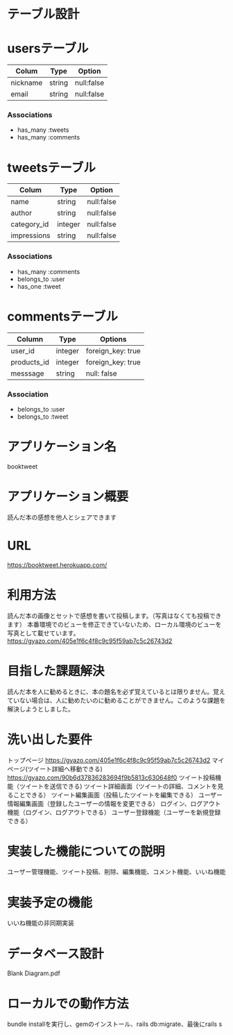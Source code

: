 # テーブル設計

# usersテーブル

| Colum    | Type   | Option     |
| -------- | ------ | ---------- |
| nickname | string | null:false |
| email    | string | null:false |

### Associations

- has_many :tweets
- has_many :comments

# tweetsテーブル

| Colum       | Type    | Option     |
| ----------- | ------- | ---------- |
| name        | string  | null:false |
| author      | string  | null:false |
| category_id | integer | null:false |
| impressions | string  | null:false |

### Associations

- has_many :comments
- belongs_to :user
- has_one :tweet

# commentsテーブル

| Column      | Type    | Options           |
| ----------- | ------- | ----------------- |
| user_id     | integer | foreign_key: true |
| products_id | integer | foreign_key: true |
| messsage    | string  | null: false       |

### Association

- belongs_to :user
- belongs_to :tweet

 # アプリケーション名	
   booktweet

 # アプリケーション概要 
   読んだ本の感想を他人とシェアできます

 # URL 
   https://booktweet.herokuapp.com/

 # 利用方法　
   読んだ本の画像とセットで感想を書いて投稿します。（写真はなくても投稿できます）
   本番環境でのビューを修正できていないため、ローカル環境のビューを写真として載せています。
   https://gyazo.com/405e1f6c4f8c9c95f59ab7c5c26743d2

 # 目指した課題解決 
   読んだ本を人に勧めるときに、本の題名を必ず覚えているとは限りません。覚えていない場合は、人に勧めたいのに勧めることができません。このような課題を解決しようとしました。

 # 洗い出した要件　
   トップページ
   https://gyazo.com/405e1f6c4f8c9c95f59ab7c5c26743d2
   マイページ(ツイート詳細へ移動できる)
   https://gyazo.com/90b6d37836283694f9b5813c630648f0
   ツイート投稿機能（ツイートを送信できる)
   ツイート詳細画面（ツイートの詳細、コメントを見ることできる）
   ツイート編集画面（投稿したツイートを編集できる）
   ユーザー情報編集画面（登録したユーザーの情報を変更できる）
   ログイン、ログアウト機能（ログイン、ログアウトできる）
   ユーザー登録機能（ユーザーを新規登録できる）

 # 実装した機能についての説明 
   ユーザー管理機能、ツイート投稿、削除、編集機能、コメント機能、いいね機能

 # 実装予定の機能　
   いいね機能の非同期実装

 # データベース設計　
   Blank Diagram.pdf

 # ローカルでの動作方法　
   bundle installを実行し、gemのインストール、rails db:migrate、最後にrails s
